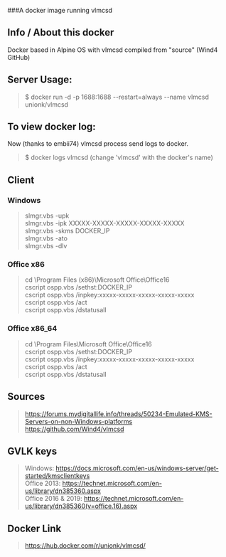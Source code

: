 ###A docker image running vlmcsd

## Info / About this docker
Docker based in Alpine OS with vlmcsd compiled from "source" (Wind4 GitHub)

## Server Usage:
> $ docker run -d -p 1688:1688 --restart=always --name vlmcsd unionk/vlmcsd

## To view docker log:
Now (thanks to embii74) vlmcsd process send logs to docker.
> $ docker logs vlmcsd (change 'vlmcsd' with the docker's name)

## Client
### Windows
>slmgr.vbs -upk  
>slmgr.vbs -ipk XXXXX-XXXXX-XXXXX-XXXXX-XXXXX  
>slmgr.vbs -skms DOCKER_IP  
>slmgr.vbs -ato  
>slmgr.vbs -dlv  

### Office x86
>cd \Program Files (x86)\Microsoft Office\Office16  
>cscript ospp.vbs /sethst:DOCKER_IP  
>cscript ospp.vbs /inpkey:xxxxx-xxxxx-xxxxx-xxxxx-xxxxx  
>cscript ospp.vbs /act  
>cscript ospp.vbs /dstatusall  

### Office x86_64
>cd \Program Files\Microsoft Office\Office16  
>cscript ospp.vbs /sethst:DOCKER_IP  
>cscript ospp.vbs /inpkey:xxxxx-xxxxx-xxxxx-xxxxx-xxxxx  
>cscript ospp.vbs /act  
>cscript ospp.vbs /dstatusall  

## Sources
> https://forums.mydigitallife.info/threads/50234-Emulated-KMS-Servers-on-non-Windows-platforms  
https://github.com/Wind4/vlmcsd

## GVLK keys
> Windows: https://docs.microsoft.com/en-us/windows-server/get-started/kmsclientkeys  
> Office 2013: https://technet.microsoft.com/en-us/library/dn385360.aspx  
> Office 2016 & 2019: https://technet.microsoft.com/en-us/library/dn385360(v=office.16).aspx

## Docker Link
> https://hub.docker.com/r/unionk/vlmcsd/
